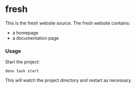 # fresh

This is the fresh website source. The fresh website contains:

- a homepage
- a documentation page

### Usage

Start the project:

```
deno task start
```

This will watch the project directory and restart as necessary.
